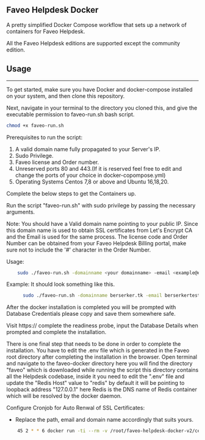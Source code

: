 ## Faveo Helpdesk Docker

A pretty simplified Docker Compose workflow that sets up a network of containers for Faveo Helpdesk.

All the Faveo Helpdesk editions are supported except the community edition.

## Usage
___

To get started, make sure you have Docker and docker-compose installed on your system, and then clone this repository.

Next, navigate in your terminal to the directory you cloned this, and give the executable permission to faveo-run.sh bash script.

```sh
chmod +x faveo-run.sh
```

Prerequisites to run the script:

1. A valid domain name fully propagated to your Server's IP.
2. Sudo Privilege.
3. Faveo license and Order number.
4. Unreserved ports 80 and 443.(If it is reserved feel free to edit and change the ports of your choice in docker-copompose.yml)
5. Operating Systems Centos 7,8 or above and Ubuntu 16,18,20.

Complete the below steps to get the Containers up.

Run the script "faveo-run.sh" with sudo privilege by passing the necessary arguments.

Note: You should have a Valid domain name pointing to your public IP. Since this domain name is used to obtain SSL certificates from Let's Encrypt CA and the Email is used for the same process. The license code and Order Number can be obtained from your Faveo Helpdesk Billing portal, make sure not to include the '#' character in the Order Number.


Usage:
```sh
	sudo ./faveo-run.sh -domainname <your domainname> -email <example@email.com> -license <faveo license code> -orderno <faveo order number>
```
Example: It should look something like this.
```sh
      sudo ./faveo-run.sh -domainname berserker.tk -email berserkertest@gmail.com -license 5H876********** -orderno 8123******
```
After the docker installation is completed you will be prompted with Database Credentials please copy and save them somewhere safe.

Visit https://<yourdomainname> complete the readiness probe, input the Database Details when prompted and complete the installation.

There is one final step that needs to be done in order to complete the installation. You have to edit the .env file which is generated in the Faveo root directory after completing the installation in the browser. Open terminal and navigate to the faveo-docker directory here you will find the directory "faveo" which is downloaded while running the script this directory contains all the Helpdesk codebase, inside it you need to edit the ".env" file and update the "Redis Host" value to "redis" by default it will be pointing to loopback address "127.0.0.1" here Redis is the DNS name of Redis container which will be resolved by the docker daemon.
	
Configure Cronjob for Auto Renwal of SSL Certificates:
- Replace the path, email and domain name accordingly that suits yours.
```sh
	45 2 * * 6 docker run -ti --rm -v /root/faveo-helpdesk-docker-v2/certbot/letsencrypt/etc/letsencrypt:/etc/letsencrypt -v /root/faveo-helpdesk-docker-v2/certbot/html:/data/letsencrypt --name certbot certbot/certbot certonly --webroot --email berserker@gmail.com  --agree-tos --non-interactive  --no-eff-email --webroot-path=/data/letsencrypt -d berserker.tk  >/dev/null 2>&1 
```

